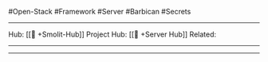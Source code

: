 #Open-Stack #Framework #Server #Barbican #Secrets
___
Hub: [[🎯 +Smolit-Hub]]
Project Hub: [[🎯 +Server Hub]]
Related: 
___
___

